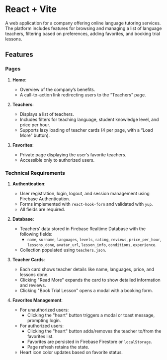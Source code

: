 # React + Vite

A web application for a company offering online language tutoring services. The platform includes features for browsing and managing a list of language teachers, filtering based on preferences, adding favorites, and booking trial lessons.

## Features

### Pages
1. **Home**:
   - Overview of the company’s benefits.
   - A call-to-action link redirecting users to the “Teachers” page.

2. **Teachers**:
   - Displays a list of teachers.
   - Includes filters for teaching language, student knowledge level, and price per hour.
   - Supports lazy loading of teacher cards (4 per page, with a “Load More” button).

3. **Favorites**:
   - Private page displaying the user’s favorite teachers.
   - Accessible only to authorized users.

### Technical Requirements
1. **Authentication**:
   - User registration, login, logout, and session management using Firebase Authentication.
   - Forms implemented with `react-hook-form` and validated with `yup`.
   - All fields are required.

2. **Database**:
   - Teachers’ data stored in Firebase Realtime Database with the following fields:
     - `name`, `surname`, `languages`, `levels`, `rating`, `reviews`, `price_per_hour`, `lessons_done`, `avatar_url`, `lesson_info`, `conditions`, `experience`.
   - Collection populated using `teachers.json`.

3. **Teacher Cards**:
   - Each card shows teacher details like name, languages, price, and lessons done.
   - Clicking "Read More" expands the card to show detailed information and reviews.
   - Clicking "Book Trial Lesson" opens a modal with a booking form.

4. **Favorites Management**:
   - For unauthorized users:
     - Clicking the "heart" button triggers a modal or toast message, prompting login.
   - For authorized users:
     - Clicking the "heart" button adds/removes the teacher to/from the favorites list.
     - Favorites are persisted in Firebase Firestore or `localStorage`.
     - Page refresh retains the state.
   - Heart icon color updates based on favorite status.